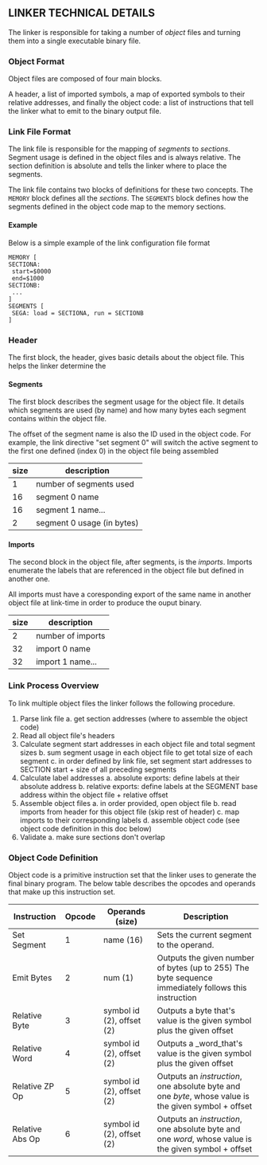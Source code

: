 ## LINKER TECHNICAL DETAILS

The linker is responsible for taking a number of _object_ files and turning them into a
single executable binary file.

### Object Format
Object files are composed of four main blocks.

A header, a list of imported symbols, a map of exported symbols to their relative
addresses, and finally the object code: a list of instructions that tell the linker
what to emit to the binary output file.

### Link File Format
The link file is responsible for the mapping of _segments_ to _sections_.
Segment usage is defined in the object files and is always relative.  The section
definition is absolute and tells the linker where to place the segments.

The link file contains two blocks of definitions for these two concepts.
The `MEMORY` block defines all the _sections_.
The `SEGMENTS` block defines how the segments defined in the object code map to the memory sections.

#### Example
Below is a simple example of the link configuration file format

```
MEMORY [
SECTIONA:
 start=$0000
 end=$1000
SECTIONB:
 ...
]
SEGMENTS [
 SEGA: load = SECTIONA, run = SECTIONB
]
```

### Header
The first block, the header, gives basic details about the object file.  This helps the
linker determine the

#### Segments
The first block describes the segment usage for the object file.  It details which segments
are used (by name) and how many bytes each segment contains within the object file.

The offset of the segment name is also the ID used in the object code.  For example, the
link directive "set segment 0" will switch the active segment to the first one defined (index 0) in
the object file being assembled

| size |  description
|------|---------------------------------------------------------
|   1  | number of segments used
|  16  | segment 0 name
|  16  | segment 1 name...
|   2  | segment 0 usage (in bytes)

#### Imports
The second block in the object file, after segments, is the _imports_.
Imports enumerate the labels that are referenced in the object file but defined in another
one.

All imports must have a coresponding export of the same name in another
object file at link-time in order to produce the ouput binary.

| size | description
|------|---------------------------------------
|  2   | number of imports
|  32  | import 0 name
|  32  | import 1 name...

### Link Process Overview
To link multiple object files the linker follows the following procedure.

1. Parse link file
  a. get section addresses (where to assemble the object code)
2. Read all object file's headers
3. Calculate segment start addresses in each object file and total segment sizes
  b. sum segment usage in each object file to get total size of each segment
  c. in order defined by link file, set segment start addresses to SECTION start + size of all
     preceding segments
4. Calculate label addresses
  a. absolute exports: define labels at their absolute address
  b. relative exports: define labels at the SEGMENT base address within the object file + relative offset
5. Assemble object files
  a. in order provided, open object file
  b. read imports from header for this object file (skip rest of header)
  c. map imports to their corresponding labels
  d. assemble object code (see object code definition in this doc below)
6. Validate
  a. make sure sections don't overlap

### Object Code Definition
Object code is a primitive instruction set that the linker uses to generate
the final binary program.  The below table describes the opcodes and operands that make up
this instruction set.

|  Instruction   |Opcode| Operands (size)             | Description
|----------------|------|-----------------------------|------------------------------------------------------------------------------------------------------|
| Set Segment    |  1   | name (16)                   | Sets the current segment to the operand.                                                             |
| Emit Bytes     |  2   | num (1)                     | Outputs the given number of bytes (up to 255) The byte sequence immediately follows this instruction |
| Relative Byte  |  3   | symbol id (2), offset (2)   | Outputs a byte that's value is the given symbol plus the given offset                                |
| Relative Word  |  4   | symbol id (2), offset (2)   | Outputs a _word_that's value is the given symbol plus the given offset                               |
| Relative ZP Op |  5   | symbol id (2), offset (2)   | Outputs an _instruction_, one absolute byte and one _byte_, whose value is the given symbol + offset |
| Relative Abs Op|  6   | symbol id (2), offset (2)   | Outputs an _instruction_, one absolute byte and one _word_, whose value is the given symbol + offset |
